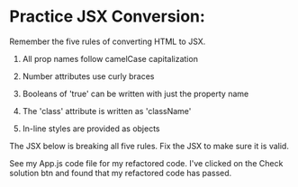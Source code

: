 # Practice JSX Conversion:

Remember the five rules of converting HTML to JSX.

1. All prop names follow camelCase capitalization

2. Number attributes use curly braces

3. Booleans of 'true' can be written with just the property name

4. The 'class' attribute is written as 'className'

5. In-line styles are provided as objects

The JSX below is breaking all five rules. Fix the JSX to make sure it is valid.

See my App.js code file for my refactored code.
I've clicked on the Check solution btn and found that my refactored code has passed.
